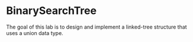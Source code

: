 # BinarySearchTree
The goal of this lab is to design and implement a linked-tree structure that uses a union data type.
